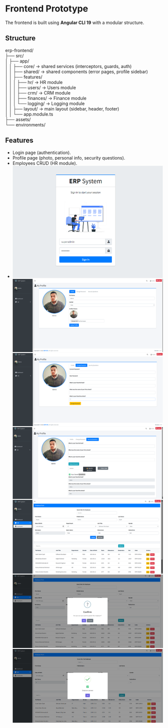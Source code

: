 # Frontend Prototype

The frontend is built using **Angular CLI 19** with a modular structure.

## Structure
erp-frontend/  
├── src/  
│   ├── app/  
│   │   ├── core/ → shared services (interceptors, guards, auth)  
│   │   ├── shared/ → shared components (error pages, profile sidebar)  
│   │   ├── features/  
│   │   │   ├── hr/ → HR module  
│   │   │   ├── users/ → Users module  
│   │   │   ├── crm/ → CRM module  
│   │   │   ├── finances/ → Finance module  
│   │   │   └── logging/ → Logging module  
│   │   ├── layout/ → main layout (sidebar, header, footer)  
│   │   └── app.module.ts  
├── assets/  
└── environments/  

## Features
- Login page (authentication).  
- Profile page (photo, personal info, security questions).  
- Employees CRUD (HR module).
- 
  ![Alt Text](./images/login.png)
  ![Alt Text](./images/profile.png)
  ![Alt Text](./images/changepassword.png)
  ![Alt Text](./images/securirtyQuestion.png)
  ![Alt Text](./images/Employeeform.png)
  ![Alt Text](./images/confirmation.png)
  ![Alt Text](./images/don.png)


